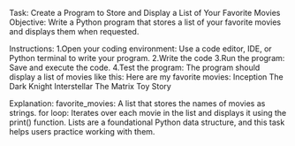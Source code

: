 Task: Create a Program to Store and Display a List of Your Favorite Movies
Objective: Write a Python program that stores a list of your favorite movies and displays them when requested.

Instructions:
1.Open your coding environment: Use a code editor, IDE, or Python terminal to write your program.
2.Write the code
3.Run the program: Save and execute the code.
4.Test the program:
  The program should display a list of movies like this:
  Here are my favorite movies:
  Inception
  The Dark Knight
  Interstellar
  The Matrix
  Toy Story

Explanation:
favorite_movies: A list that stores the names of movies as strings.
for loop: Iterates over each movie in the list and displays it using the print() function.
Lists are a foundational Python data structure, and this task helps users practice working with them.

